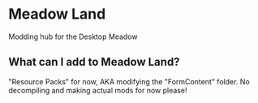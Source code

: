 # Meadow Land
Modding hub for the Desktop Meadow

## What can I add to Meadow Land?
"Resource Packs" for now, AKA modifying the "FormContent" folder.
No decompiling and making actual mods for now please!
